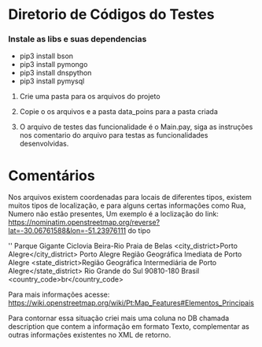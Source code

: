 # Diretorio de Códigos do Testes 


### Instale as libs e suas dependencias
* pip3 install bson 
* pip3 install pymongo
* pip3 install dnspython
* pip3 install pymysql

1) Crie uma pasta para os arquivos do projeto

2) Copie o os arquivos e a pasta data_poins para a pasta criada

3) O arquivo de testes das funcionalidade é o Main.pay, siga as instruções nos comentario do arquivo para testas as funcionalidades desenvolvidas.


# Comentários
Nos arquivos existem coordenadas para locais de diferentes tipos, existem muitos tipos de localização, e para alguns certas informações como Rua, Numero não estão presentes,
Um exemplo é a loclização do link: https://nominatim.openstreetmap.org/reverse?lat=-30.06761588&lon=-51.23976111
do tipo <cycleway>

''<addressparts>
    <address29>Parque Gigante</address29>
    <cycleway>Ciclovia Beira-Rio</cycleway>
    <suburb>Praia de Belas</suburb>
    <city_district>Porto Alegre</city_district>
    <city>Porto Alegre</city>
    <county>Região Geográfica Imediata de Porto Alegre
    </county><state_district>Região Geográfica Intermediária de Porto Alegre</state_district>
    <state>Rio Grande do Sul</state>
    <postcode>90810-180</postcode>
    <country>Brasil</country>
    <country_code>br</country_code>
</addressparts>       

Para mais informações acesse: https://wiki.openstreetmap.org/wiki/Pt:Map_Features#Elementos_Principais

Para contornar essa situação criei mais uma coluna no DB chamada description que contem a informação em formato Texto, complementar as outras informações existentes no XML de retorno.



